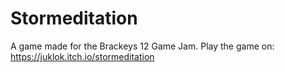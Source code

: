 # Stormeditation
 A game made for the Brackeys 12 Game Jam.
 Play the game on: https://juklok.itch.io/stormeditation

